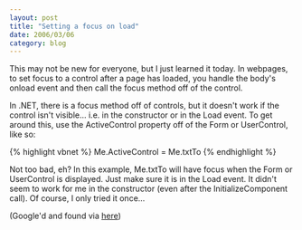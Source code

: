 ```yaml
---
layout: post
title: "Setting a focus on load"
date: 2006/03/06
category: blog
---
```


This may not be new for everyone, but I just learned it today. In webpages, to set focus to a control after a page has loaded, you handle the body's onload event and then call the focus method off of the control.

In .NET, there is a focus method off of controls, but it doesn't work if the control isn't visible... i.e. in the constructor or in the Load event. To get around this, use the ActiveControl property off of the Form or UserControl, like so:

{% highlight vbnet %}
Me.ActiveControl = Me.txtTo
{% endhighlight %}

Not too bad, eh? In this example, Me.txtTo will have focus when the Form or UserControl is displayed. Just make sure it is in the Load event. It didn't seem to work for me in the constructor (even after the InitializeComponent call). Of course, I only tried it once...

(Google'd and found via [here](http://www.devnewsgroups.net/group/microsoft.public.dotnet.framework.windowsforms/topic39467.aspx))

